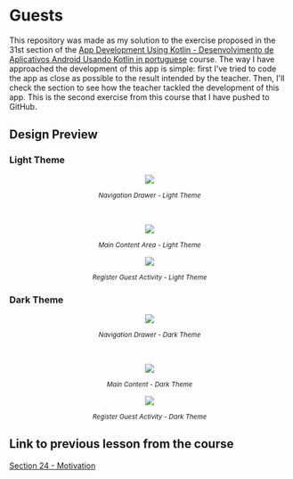 # Guests

This repository was made as my solution to the exercise proposed in the 31st section of
the [App Development Using Kotlin - Desenvolvimento de Aplicativos Android Usando Kotlin in portuguese](https://www.udemy.com/course/curso-desenvolvedor-kotlin/)
course. The way I have approached the development of this app is simple: first I've tried to code
the app as close as possible to the result intended by the teacher. Then, I'll check the section to
see how the teacher tackled the development of this app. This is the second exercise from this
course that I have pushed to GitHub.

## Design Preview

### Light Theme

<p align="center">
  <img src="design-preview/navigation-drawer-light-theme.png">
</p>
<p align="center">
	<small><em>Navigation Drawer - Light Theme</em></small>
</p>
<br/>
<p align="center">
  <img src="design-preview/main-content-light-theme.png">
</p>
<p align="center">
	<small><em>Main Content Area - Light Theme</em></small>
</p>
<p align="center">
  <img src="design-preview/register-guest-activity-light-theme.png">
</p>
<p align="center">
	<small><em>Register Guest Activity - Light Theme</em></small>
</p>

### Dark Theme
<p align="center">
  <img src="design-preview/navigation-drawer-dark-theme.png">
</p>
<p align="center">
	<small><em>Navigation Drawer - Dark Theme</em></small>
</p>
<br/>
<p align="center">
  <img src="design-preview/main-content-dark-theme.png">
</p>
<p align="center">
	<small><em>Main Content - Dark Theme</em></small>
</p>
<p align="center">
  <img src="design-preview/register-guest-activity-dark-theme.png">
</p>
<p align="center">
	<small><em>Register Guest Activity - Dark Theme</em></small>
</p>

## Link to previous lesson from the course

[Section 24 - Motivation](https://github.com/helderzack/section-24th_motivation)